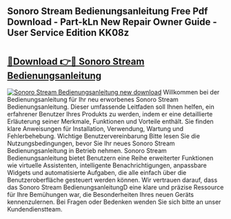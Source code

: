 ## Sonoro Stream Bedienungsanleitung Free Pdf Download - Part-kLn New Repair Owner Guide - User Service Edition KK08z

# <h2><a href="http://df0pfs.blite.top/?on=Sonoro+Stream+Bedienungsanleitung">🔗Download 👉🔴 Sonoro Stream Bedienungsanleitung</a></h2>

[![Sonoro Stream Bedienungsanleitung new download](https://i.imgur.com/lujVjoI.png)](http://df0pfs.blite.top/?on=Sonoro+Stream+Bedienungsanleitung)
Willkommen bei der Bedienungsanleitung für Ihr neu erworbenes Sonoro Stream Bedienungsanleitung. Dieser umfassende Leitfaden soll Ihnen helfen, ein erfahrener Benutzer Ihres Produkts zu werden, indem er eine detaillierte Erläuterung seiner Merkmale, Funktionen und Vorteile enthält. Sie finden klare Anweisungen für Installation, Verwendung, Wartung und Fehlerbehebung. Wichtige Benutzervereinbarung Bitte lesen Sie die Nutzungsbedingungen, bevor Sie Ihr neues Sonoro Stream Bedienungsanleitung in Betrieb nehmen. Sonoro Stream Bedienungsanleitung bietet Benutzern eine Reihe erweiterter Funktionen wie virtuelle Assistenten, intelligente Benachrichtigungen, anpassbare Widgets und automatisierte Aufgaben, die alle einfach über die Benutzeroberfläche gesteuert werden können. Wir vertrauen darauf, dass das Sonoro Stream BedienungsanleitungD eine klare und präzise Ressource für Ihre Bemühungen war, die Besonderheiten Ihres neuen Geräts kennenzulernen. Bei Fragen oder Bedenken wenden Sie sich bitte an unser Kundendienstteam.
